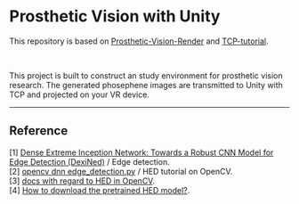 # Prosthetic Vision with Unity

This repository is based on [Prosthetic-Vision-Render](https://github.com/DoranLyong/Prosthetic-Vision-Render) and [TCP-tutorial](https://github.com/DoranLyong/TCP_tutorial/tree/master/Python_Unity_imageStream(ver2)).

<br/>

This project is built to construct an study environment for prosthetic vision research. The generated phosephene images are transmitted to Unity with TCP and projected on your VR device.


*** 
## Reference 
[1] [Dense Extreme Inception Network: Towards a Robust CNN Model for Edge Detection (DexiNed)](https://github.com/xavysp/DexiNed) / Edge detection. <br/>
[2] [opencv dnn edge_detection.py](https://github.com/opencv/opencv/blob/master/samples/dnn/edge_detection.py) / HED tutorial on OpenCV.<br/>
[3] [docs with regard to HED in OpenCV](https://docs.opencv.org/master/dc/db1/tutorial_dnn_custom_layers.html). <br/>
[4] [How to download the pretrained HED model?](https://github.com/opencv/opencv/issues/13815).</br>
